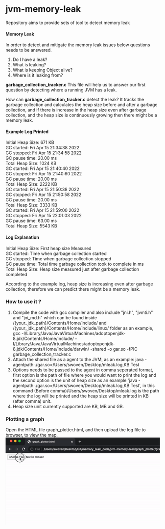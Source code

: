 # jvm-memory-leak
Repository aims to provide sets of tool to detect memory leak

#### Memory Leak
In order to detect and mitigate the memory leak issues below questions needs to be answered.

1. Do I have a leak?
2. What is leaking?
3. What is keeping Object alive?
4. Where is it leaking from?

**garbage_collection_tracker.c** This file will help us to answer our first question by detecting where a running JVM has a leak.

How can **garbage_collection_tracker.c** detect the leak? It tracks the garbage collection and calculates the heap size before and after a garbage collection, and if there is increase in the heap size even after garbage collection, and the heap size is continuously growing then there might be a memory leak.

#### Example Log Printed
Initial Heap Size: 671 KB <br>
GC started: Fri Apr 15 21:34:38 2022<br>
GC stopped: Fri Apr 15 21:34:58 2022<br>
GC pause time: 20.00 ms<br>
Total Heap Size: 1024 KB</br>
GC started: Fri Apr 15 21:40:40 2022<br>
GC stopped: Fri Apr 15 21:40:60 2022<br>
GC pause time: 20.00 ms<br>
Total Heap Size: 2222 KB</br>
GC started: Fri Apr 15 21:50:38 2022<br>
GC stopped: Fri Apr 15 21:50:58 2022<br>
GC pause time: 20.00 ms<br>
Total Heap Size: 3333 KB<br>
GC started: Fri Apr 15 21:59:00 2022<br>
GC stopped: Fri Apr 15 22:01:03 2022<br>
GC pause time: 63.00 ms<br>
Total Heap Size: 5543 KB<br>

#### Log Explanation
Initial Heap Size: First heap size Measured <br>
GC started: Time when garbage collection started <br>
GC stopped: Time when garbage collection stopped <br>
GC pause time: Total time garbage collection took to complete in ms<br>
Total Heap Size: Heap size measured just after garbage collection completed <br>

According to the example log, heap size is increasing even after garbage collection, therefore we can predict there might be a memory leak. <br>

### How to use it ?
1. Compile the code with gcc compiler and also include "jni.h", "jvmti.h" and "jni_md.h" which can be found inside /{your_jdk_path}/Contents/Home/include/ and /{your_jdk_path}/Contents/Home/include/linux/ folder as an example, gcc -I/Library/Java/JavaVirtualMachines/adoptopenjdk-8.jdk/Contents/Home/include/ -I/Library/Java/JavaVirtualMachines/adoptopenjdk-8.jdk/Contents/Home/include/darwin/ -shared -o gar.so -fPIC garbage_collection_tracker.c
2. Attach the shared file as a agent to the JVM, as an example: java -agentpath:./gar.so=/Users/swoven/Desktop/mleak.log,KB Test
3. Options needs to be passed to the agent in comma seperated format, first option is the path of file where you would want to print the log and the second option is the unit of heap size as an example 'java -agentpath:./gar.so=/Users/swoven/Desktop/mleak.log,KB Test', in this command (Before comma)/Users/swoven/Desktop/mleak.log is the path where the log will be printed and the heap size will be printed in KB (after comma) unit.
4. Heap size unit currently supported are KB, MB and GB.

### Plotting a graph
Open the HTML file graph_plotter.html, and then upload the log file to browser, to view the map.
![](graph_plot.gif)
